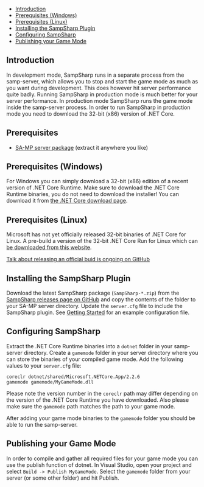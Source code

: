 - [Introduction](#introduction)
- [Prerequisites (Windows)](#prerequisites-windows)
- [Prerequisites (Linux)](#prerequisites-linux)
- [Installing the SampSharp Plugin](#installing-the-sampsharp-plugin)
- [Configuring SampSharp](#configuring-sampsharp)
- [Publishing your Game Mode](#publishing-your-game-mode)

Introduction
------------
In development mode, SampSharp runs in a separate process from the samp-server,
which allows you to stop and start the game mode as much as you want during
development. This does however hit server performance quite badly. Running
SampSharp in production mode is much better for your server performance. In
production mode SampSharp runs the game mode inside the samp-server process. In
order to run SampSharp in production mode you need to download the 32-bit (x86)
version of .NET Core.

Prerequisites
-------------
- [SA-MP server package](https://www.sa-mp.com/download.php) 
(extract it anywhere you like)

Prerequisites (Windows)
-----------------------
For Windows you can simply download a 32-bit (x86) edition of a recent version
of .NET Core Runtime. Make sure to download the .NET Core Runtime binaries, you
do not need to download the installer! You can download it from
[the .NET Core download page](https://dotnet.microsoft.com/download/dotnet-core).

Prerequisites (Linux)
---------------------
Microsoft has not yet officially released 32-bit binaries of .NET Core for
Linux. A pre-build a version of the 32-bit .NET Core Run for Linux which can 
[be downloaded from this website](https://deploy.timpotze.nl/packages/dotnet20200127.zip).

[Talk about releasing an official buid is ongoing on GitHub](https://github.com/dotnet/coreclr/issues/9265)

Installing the SampSharp Plugin
-------------------------------
Download the latest SampSharp package (`SampSharp-*.zip`) from the
[SampSharp releases page on GitHub](https://github.com/ikkentim/SampSharp/releases/tag/0.8.0) 
and copy the contents of the folder to your SA-MP server directory. Update the
`server.cfg` file to include the SampSharp plugin. See
[Getting Started](getting-started) for an example configuration file.

Configuring SampSharp
---------------------
Extract the .NET Core Runtime binaries into a `dotnet` folder in your
samp-server directory. Create a `gamemode` folder in your server directory where
you can store the binaries of your compiled game mode. Add the following values
to your `server.cfg` file:

```
coreclr dotnet/shared/Microsoft.NETCore.App/2.2.6
gamemode gamemode/MyGameMode.dll
```

Please note the version number in the `coreclr` path may differ depending on the
version of the .NET Core Runtime you have downloaded. Also please make sure the
`gamemode` path matches the path to your game mode.

After adding your game mode binaries to the `gamemode` folder you should be able
to run the samp-server.

Publishing your Game Mode
-------------------------
In order to compile and gather all required files for your game mode you can use
the publish function of dotnet. In Visual Studio, open your project and select
`Build -> Publish MyGameMode`. Select the `gamemode` folder from your server (or
some other folder) and hit Publish.

